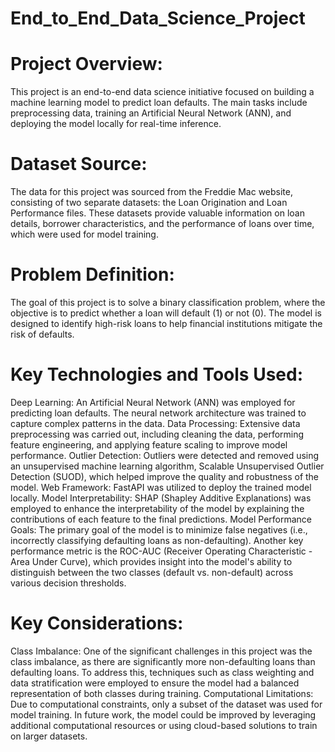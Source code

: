 # End_to_End_Data_Science_Project
# Project Overview:
This project is an end-to-end data science initiative focused on building a machine learning model to predict loan defaults. The main tasks include preprocessing data, training an Artificial Neural Network (ANN), and deploying the model locally for real-time inference.

# Dataset Source:
The data for this project was sourced from the Freddie Mac website, consisting of two separate datasets: the Loan Origination and Loan Performance files. These datasets provide valuable information on loan details, borrower characteristics, and the performance of loans over time, which were used for model training.

# Problem Definition:
The goal of this project is to solve a binary classification problem, where the objective is to predict whether a loan will default (1) or not (0). The model is designed to identify high-risk loans to help financial institutions mitigate the risk of defaults.

# Key Technologies and Tools Used:
Deep Learning: An Artificial Neural Network (ANN) was employed for predicting loan defaults. The neural network architecture was trained to capture complex patterns in the data.
Data Processing: Extensive data preprocessing was carried out, including cleaning the data, performing feature engineering, and applying feature scaling to improve model performance.
Outlier Detection: Outliers were detected and removed using an unsupervised machine learning algorithm, Scalable Unsupervised Outlier Detection (SUOD), which helped improve the quality and robustness of the model.
Web Framework: FastAPI was utilized to deploy the trained model locally.
Model Interpretability: SHAP (Shapley Additive Explanations) was employed to enhance the interpretability of the model by explaining the contributions of each feature to the final predictions.
Model Performance Goals:
The primary goal of the model is to minimize false negatives (i.e., incorrectly classifying defaulting loans as non-defaulting). Another key performance metric is the ROC-AUC (Receiver Operating Characteristic - Area Under Curve), which provides insight into the model's ability to distinguish between the two classes (default vs. non-default) across various decision thresholds.

# Key Considerations:
Class Imbalance: One of the significant challenges in this project was the class imbalance, as there are significantly more non-defaulting loans than defaulting loans. To address this, techniques such as class weighting and data stratification were employed to ensure the model had a balanced representation of both classes during training.
Computational Limitations: Due to computational constraints, only a subset of the dataset was used for model training. In future work, the model could be improved by leveraging additional computational resources or using cloud-based solutions to train on larger datasets.
